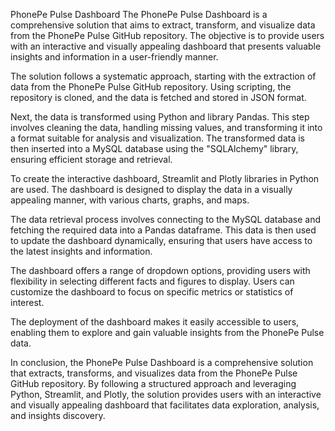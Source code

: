 PhonePe Pulse Dashboard
The PhonePe Pulse Dashboard is a comprehensive solution that aims to extract, transform, and visualize data from the PhonePe Pulse GitHub repository. The objective is to provide users with an interactive and visually appealing dashboard that presents valuable insights and information in a user-friendly manner.

The solution follows a systematic approach, starting with the extraction of data from the PhonePe Pulse GitHub repository. Using scripting, the repository is cloned, and the data is fetched and stored in JSON format.

Next, the data is transformed using Python and library Pandas. This step involves cleaning the data, handling missing values, and transforming it into a format suitable for analysis and visualization. The transformed data is then inserted into a MySQL database using the "SQLAlchemy" library, ensuring efficient storage and retrieval.

To create the interactive dashboard, Streamlit and Plotly libraries in Python are used. The dashboard is designed to display the data in a visually appealing manner, with various charts, graphs, and maps.

The data retrieval process involves connecting to the MySQL database and fetching the required data into a Pandas dataframe. This data is then used to update the dashboard dynamically, ensuring that users have access to the latest insights and information.

The dashboard offers a range of dropdown options, providing users with flexibility in selecting different facts and figures to display. Users can customize the dashboard to focus on specific metrics or statistics of interest.

The deployment of the dashboard makes it easily accessible to users, enabling them to explore and gain valuable insights from the PhonePe Pulse data.

In conclusion, the PhonePe Pulse Dashboard is a comprehensive solution that extracts, transforms, and visualizes data from the PhonePe Pulse GitHub repository. By following a structured approach and leveraging Python, Streamlit, and Plotly, the solution provides users with an interactive and visually appealing dashboard that facilitates data exploration, analysis, and insights discovery.
